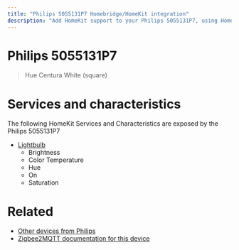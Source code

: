 ```yaml
---
title: "Philips 5055131P7 Homebridge/HomeKit integration"
description: "Add HomeKit support to your Philips 5055131P7, using Homebridge, Zigbee2MQTT and homebridge-z2m."
---
```

<!---
This file has been GENERATED using src/docgen/docgen.ts
DO NOT EDIT THIS FILE MANUALLY!
-->
# Philips 5055131P7
> Hue Centura White (square)


# Services and characteristics
The following HomeKit Services and Characteristics are exposed by
the Philips 5055131P7

* [Lightbulb](../../light.md)
  * Brightness
  * Color Temperature
  * Hue
  * On
  * Saturation


# Related
* [Other devices from Philips](../index.md#philips)
* [Zigbee2MQTT documentation for this device](https://www.zigbee2mqtt.io/devices/5055131P7.html)